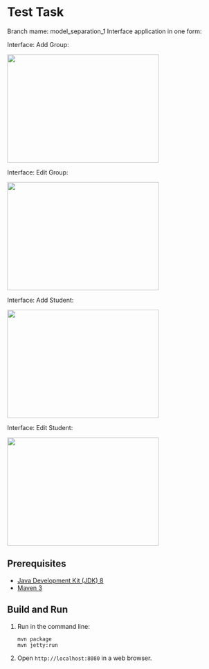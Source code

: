Test Task
=========

Branch mame: model_separation_1
Interface application in one form:

Interface: Add Group:

<img src="../master/path/1.1.jpg" width="350" height="250">

Interface: Edit Group:

<img src="../master/path/1.2.jpg" width="350" height="250">

Interface: Add Student:

<img src="../master/path/1.3.jpg" width="350" height="250">

Interface: Edit Student:

<img src="../master/path/1.4.jpg" width="350" height="250">

Prerequisites
-------------

* [Java Development Kit (JDK) 8](http://www.oracle.com/technetwork/java/javase/downloads/jdk8-downloads-2133151.html)
* [Maven 3](https://maven.apache.org/download.cgi)

Build and Run
-------------

1. Run in the command line:
	```
	mvn package
	mvn jetty:run
	```

2. Open `http://localhost:8080` in a web browser.
